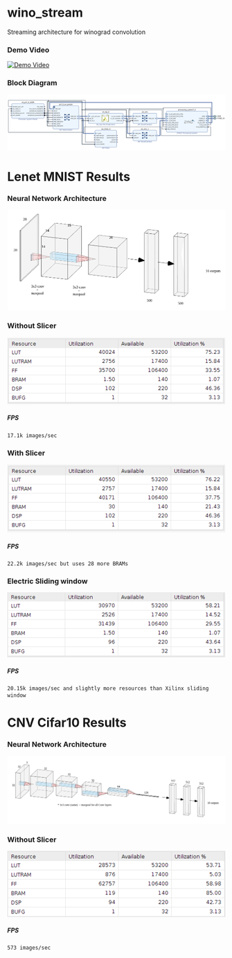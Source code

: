 # wino_stream
Streaming architecture for winograd convolution

### Demo Video
[![Demo Video](https://img.youtube.com/vi/r0CQHH15nIY/0.jpg)](https://www.youtube.com/watch?v=r0CQHH15nIY)

### Block Diagram
![Block Diagram](/code/Dataflow/media/block_diagram.png)


# Lenet MNIST Results

### Neural Network Architecture
![Resources](/code/Dataflow/media/mnist_lenet/lenet_labelled.png)


### Without Slicer
![Resources](/code/Dataflow/media/mnist_lenet/resources_noSlicer.png)
##### FPS
	17.1k images/sec

### With Slicer
![Resources](/code/Dataflow/media/mnist_lenet/resources.png)
##### FPS
	22.2k images/sec but uses 28 more BRAMs

### Electric Sliding window
![Resources](/code/Dataflow/media/mnist_lenet/electric_slide.png)
##### FPS
	20.15k images/sec and slightly more resources than Xilinx sliding window



# CNV Cifar10 Results

### Neural Network Architecture
![Resources](/code/Dataflow/media/cifar10_cnv/cifar10_cnv.png)


### Without Slicer
![Resources](/code/Dataflow/media/cifar10_cnv/orig_smallest_footprint.png)
##### FPS
	573 images/sec



